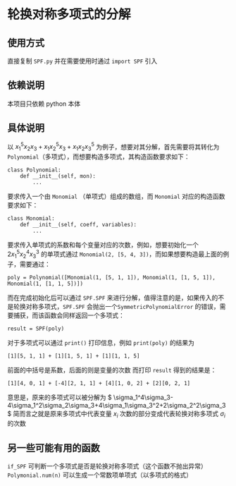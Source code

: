 # 轮换对称多项式的分解
## 使用方式
直接复制 `SPF.py` 并在需要使用时通过 `import SPF` 引入
## 依赖说明
本项目只依赖 python 本体
## 具体说明
以 $x_1^5x_2x_3+x_1x_2^5x_3+x_1x_2x_3^5$ 为例子，想要对其分解，首先需要将其转化为 `Polynomial`（多项式），而想要构造多项式，其构造函数要求如下：
```
class Polynomial:
    def __init__(self, mon):
        ...
```
要求传入一个由 `Monomial` （单项式）组成的数组，而 `Monomial` 对应的构造函数要求如下：
```
class Monomial:
    def __init__(self, coeff, variables):
        ...
```
要求传入单项式的系数和每个变量对应的次数，例如，想要初始化一个 $2x_1^5 x_2^4 x_3^3$ 的单项式通过 `Monomial(2, [5, 4, 3])`，而如果想要构造最上面的例子，需要通过：
```
poly = Polynomial([Monomial(1, [5, 1, 1]), Monomial(1, [1, 5, 1]), Monomial(1, [1, 1, 5])])
```
而在完成初始化后可以通过 `SPF.SPF` 来进行分解，值得注意的是，如果传入的不是轮换对称多项式，`SPF.SPF` 会抛出一个`SymmetricPolynomialError` 的错误，需要捕获，而该函数会同样返回一个多项式：
```
result = SPF(poly)
```
对于多项式可以通过 `print()` 打印信息，例如 `print(poly)` 的结果为
```
[1][5, 1, 1] + [1][1, 5, 1] + [1][1, 1, 5]
```
前面的中括号是系数，后面的则是变量的次数
而打印 `result` 得到的结果是：
```
[1][4, 0, 1] + [-4][2, 1, 1] + [4][1, 0, 2] + [2][0, 2, 1]
```
意思是，原来的多项式可以被分解为
$
\sigma_1^4\sigma_3-4\sigma_1^2\sigma_2\sigma_3+4\sigma_1\sigma_3^2+2\sigma_2^2\sigma_3
$
简而言之就是原来多项式中代表变量 $x_i$ 次数的部分变成代表轮换对称多项式 $\sigma_i$ 的次数
## 另一些可能有用的函数
`if_SPF` 可判断一个多项式是否是轮换对称多项式（这个函数不抛出异常）
`Polymonial.num(n)` 可以生成一个常数项单项式（以多项式的格式）